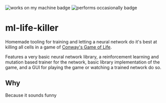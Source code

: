 ![works on my machine badge](https://img.shields.io/badge/works%20on-my%20machine%20(sometimes)-00ABFA?style=flat)
![performs occasionally badge](https://img.shields.io/badge/does%20what%20it's%20supposed%20to-occasionally-FAAB00?style=flat)

# ml-life-killer

Homemade tooling for training and letting a neural network do it's best at killing all cells in a game of [Conway's Game of Life](https://en.wikipedia.org/wiki/Conway%27s_Game_of_Life).

Features a very basic neural network library, a reinforcement learning and mutation based trainer for the network, basic library implementation of the game, and a GUI for playing the game or watching a trained network do so.

## Why
Because it sounds funny
